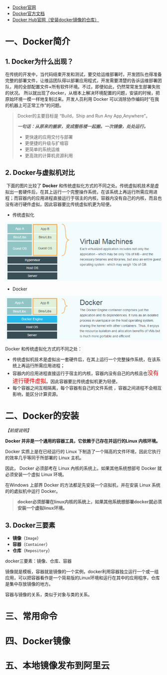 * [Docker官网](http://www.docker.com)
* [Docker官方文档](https://docs.docker.com/get-docker/)
* [Docker Hub官网（安装docker镜像的仓库）](https://hub.docker.com)



# 一、Docker简介

## 1. Docker为什么出现？

​		在传统的开发中，当代码结束开发和测试，要交给运维部署时，开发团队也得准备完整的部署文件，让维运团队得以部署应用程式，开发需要清楚的告诉运维部署团队，用的全部配置文件+所有软件环境。不过，即便如此，仍然常常发生部署失败的状况。 所以就出现了docker，从根本上解决环境配置的问题，安装的时候，把原始环境一模一样地复制过来。开发人员利用 Docker 可以消除协作编码时“在我的机器上可正常工作”的问题。

> Docker的主要目标是 “Build，Ship and Run Any App,Anywhere”。
>
> ***一句话：从原来的搬家，变成整栋楼一起搬。一次镜像，处处运行。***
>
> * 更快速的应用交付与部署
> * 更便捷的升级与扩缩容
> * 更简单的系统运维
> * 更高效的计算机资源利用



## 2. Docker与虚拟机对比

​		下面的图片比较了 **Docker** 和传统虚拟化方式的不同之处。传统虚拟机技术是虚拟出一套硬件后，在其上运行一个完整操作系统，在该系统上再运行所需应用进程；而容器内的应用进程直接运行于宿主的内核，容器内没有自己的内核，而且也没有进行硬件虚拟。因此容器要比传统虚拟机更为轻便。

* 传统虚拟化

![传统虚拟化](images/001.png)

* Docker

![](images/002.png)



Docker 和传统虚拟化方式的不同之处：

- 传统虚拟机技术是虚拟出一套硬件后，在其上运行一个完整操作系统，在该系统上再运行所需应用进程；
- 容器内的应用进程直接运行于宿主的内核，容器内没有自己的内核且也<font face="黑体" color=red size=4>没有进行硬件虚拟</font>。因此容器要比传统虚拟机更为轻便。
- 每个容器之间互相隔离，每个容器有自己的文件系统 ，容器之间进程不会相互影响，能区分计算资源。



# 二、Docker的安装

*【前提说明】*

**Docker 并非是一个通用的容器工具，它依赖于己存在并运行的Linux 内核环境。**

Docker 实质上是在已经运行的 Linux 下制造了一个隔高的文件环境，因此它执行的效率几乎等同于所部署的 Linux 主机。

因此， Docker 必须部考在 Linux 內核的系统上。如果其他系统想部号 Docker 就必须安装一个虚拟 Linux 环境。

在Windows 上部界 Docker 的方法都足先安装一个店拟机，并在安装 Linux 系统的的處拟机中运行 Docker。

> **docker必须部署在linux内核的系统上，如果其他系统想部署docker就必须安装一个虚拟linux环境。**



## 3. Docker三要素

- **镜像**（`Image`）
- **容器**（`Container`）
- **仓库**（`Repository`）

docker三要素：镜像、仓库、容器

镜像就是模板，容器就是镜像的一个实例，docker利用容器独立运行一个或一组应用，可以把容器看作是一个简易版的Linux环境和运行在其中的应用程序，仓库是集中存放镜像的地方。

容器与镜像的关系，类似于对象与类的关系。





# 三、常用命令







# 四、Docker镜像





# 五、本地镜像发布到阿里云





